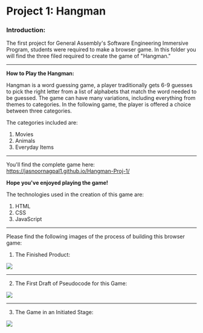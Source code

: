 # Project 1: Hangman 

### **Introduction:**

The first project for General Assembly's Software Engineering Immersive Program, students were required to make a browser game. In this folder you will find the three filed required to create the game of "Hangman." 

---

**How to Play the Hangman:**

Hangman is a word guessing game, a player traditionally gets 6-9 guesses to pick the right letter from a list of alphabets that match the word needed to be guessed. The game can have many variations, including everything from themes to categories. In the following game, the player is offered a choice between three categories. 

The categories included are: 
1. Movies
2. Animals
3. Everyday Items

---

You'll find the complete game here: https://jasnoornagpal1.github.io/Hangman-Proj-1/

**Hope you've enjoyed playing the game!**

The technologies used in the creation of this game are: 

1. HTML 
2. CSS 
3. JavaScript 

---

Please find the following images of the process of building this browser game:

1. The Finished Product:

<img src="https://i.imgur.com/Tz2joDm.jpg">

---
   
2. The First Draft of Pseudocode for this Game: 

<img src="https://i.imgur.com/6YGTaYe.jpeg">

---

3. The Game in an Initiated Stage:

<img src="https://i.imgur.com/zro3T92.jpeg">

